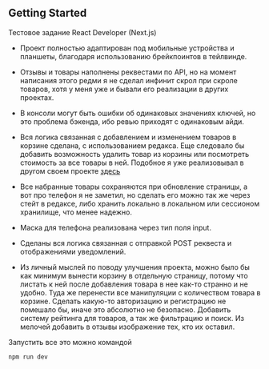 ## Getting Started

Тестовое задание React Developer (Next.js)

- Проект полностью адаптирован под мобильные устройства и планшеты, благодаря использованию брейкпоинтов в тейлвинде.

- Отзывы и товары наполнены реквестами по API, но на момент написания этого редми я не сделал инфинит скрол при скроле товаров, хотя у меня уже и бывали его реализации в других проектах.

- В консоли могут быть ошибки об одинаковых значениях ключей, но это проблема бэкенда, ибо ревью приходят с одинаковым айди.

- Вся логика связанная с добавлением и изменением товаров в корзине сделана, с использованием редакса. Еще следовало бы добавить возможность удалить товар из корзины или посмотреть стоимость за все товары в ней. Подобное я уже реализовывал в другом своем проекте [здесь](https://github.com/Kadgar782/ChocolateLanding/blob/main/app/components/cart/cartProduct.tsx)
- Все набранные товары сохраняются при обновление страницы, а вот про телефон я не заметил, но сделать его можно так же через стейт в редаксе, либо хранить локально в локальном или сессионом хранилище, что менее надежно.

- Маска для телефона реализована через тип поля input.

- Сделаны вся логика связанная с отправкой POST реквеста и отображениями уведомлений.

- Из личный мыслей по поводу улучшения проекта, можно было бы как минимум вынести корзину в отдельную страницу, потому что листать к ней после добавления товара в нее как-то странно и не удобно. Туда же перенести все манипуляции с количеством товара в корзине.
  Сделать какую-то авторизацию и регистрацию не помешало бы, иначе это абсолютно не безопасно.
  Добавить систему рейтинга для товаров, а так же фильтрацию и поиск.
  Из мелочей добавить в отзывы изображение тех, кто их оставил.

Запустить все это можно командой

```bash
npm run dev


```
